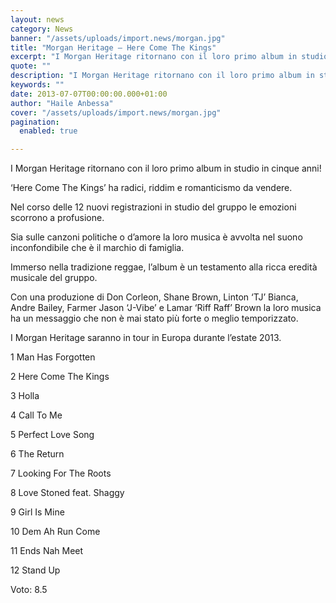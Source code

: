 ```yaml
---
layout: news
category: News
banner: "/assets/uploads/import.news/morgan.jpg"
title: "Morgan Heritage – Here Come The Kings"
excerpt: "I Morgan Heritage ritornano con il loro primo album in studio in cinque anni! ‘Here Come The Kings’ ha radici, riddim e romanticismo da vendere. Nel corso delle 12 nuovi registrazioni in studio del gruppo le emozioni scorrono a profusione. Sia sulle canzoni politiche o d’amore la loro musica è avvolta nel suono inconfondibile che [&hellip"
quote: ""
description: "I Morgan Heritage ritornano con il loro primo album in studio in cinque anni! ‘Here Come The Kings’ ha radici, riddim e romanticismo da vendere. Nel corso delle 12 nuovi registrazioni in studio del gruppo le emozioni scorrono a profusione. Sia sulle canzoni politiche o d’amore la loro musica è avvolta nel suono inconfondibile che [&hellip"
keywords: ""
date: 2013-07-07T00:00:00.000+01:00
author: "Haile Anbessa"
cover: "/assets/uploads/import.news/morgan.jpg"
pagination:
  enabled: true

---
```


I Morgan Heritage ritornano con il loro primo album in studio in cinque anni!

‘Here Come The Kings’ ha radici, riddim e romanticismo da vendere.

Nel corso delle 12 nuovi registrazioni in studio del gruppo le emozioni scorrono a profusione.

Sia sulle canzoni politiche o d’amore la loro musica è avvolta nel suono inconfondibile che è il marchio di famiglia.

Immerso nella tradizione reggae, l’album è un testamento alla ricca eredità musicale del gruppo.

Con una produzione di Don Corleon, Shane Brown, Linton ‘TJ’ Bianca, Andre Bailey, Farmer Jason ‘J-Vibe’ e Lamar ‘Riff Raff’ Brown la loro musica ha un messaggio che non è mai stato più forte o meglio temporizzato.

I Morgan Heritage saranno in tour in Europa durante l’estate 2013.

1 Man Has Forgotten

2 Here Come The Kings

3 Holla

4 Call To Me

5 Perfect Love Song

6 The Return

7 Looking For The Roots

8 Love Stoned feat. Shaggy

9 Girl Is Mine

10 Dem Ah Run Come

11 Ends Nah Meet

12 Stand Up

Voto: 8.5